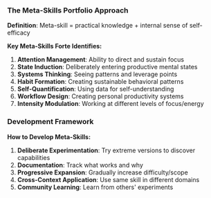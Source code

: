 
### The Meta-Skills Portfolio Approach

**Definition**: Meta-skill = practical knowledge + internal sense of self-efficacy

**Key Meta-Skills Forte Identifies:**

1. **Attention Management**: Ability to direct and sustain focus
2. **State Induction**: Deliberately entering productive mental states
3. **Systems Thinking**: Seeing patterns and leverage points
4. **Habit Formation**: Creating sustainable behavioral patterns
5. **Self-Quantification**: Using data for self-understanding
6. **Workflow Design**: Creating personal productivity systems
7. **Intensity Modulation**: Working at different levels of focus/energy

### Development Framework

**How to Develop Meta-Skills:**

1. **Deliberate Experimentation**: Try extreme versions to discover capabilities
2. **Documentation**: Track what works and why
3. **Progressive Expansion**: Gradually increase difficulty/scope
4. **Cross-Context Application**: Use same skill in different domains
5. **Community Learning**: Learn from others' experiments
